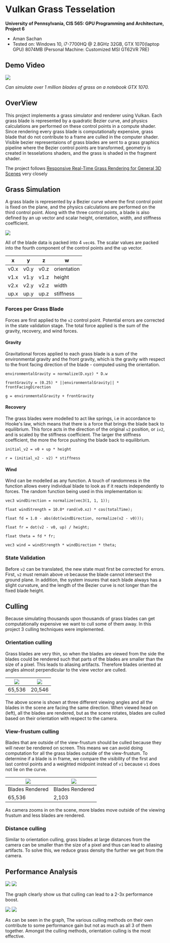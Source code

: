 Vulkan Grass Tesselation
========================

**University of Pennsylvania, CIS 565: GPU Programming and Architecture, Project 6**

* Aman Sachan
* Tested on: Windows 10, i7-7700HQ @ 2.8GHz 32GB, GTX 1070(laptop GPU) 8074MB (Personal Machine: Customized MSI GT62VR 7RE)

## Demo Video

[![](readmeImages/GrassTesselationVimeoLinkImage.png)](https://vimeo.com/241412888)

_Can simulate over 1 million blades of grass on a notebook GTX 1070._

## OverView

This project implements a grass simulator and renderer using Vulkan. Each grass blade is represented by a quadratic Bezier curve, and physics calculations are performed on these control points in a compute shader. Since rendering every grass blade is computationally expensive, grass blade that do not contribute to a frame are culled in the computer shader. Visible bezier representaions of grass blades are sent to a grass graphics pipeline where the Bezier control points are transformed, geometry is created in tesselations shaders, and the grass is shaded in the fragment shader.

The project follows [Responsive Real-Time Grass Rendering for General 3D Scenes](https://www.cg.tuwien.ac.at/research/publications/2017/JAHRMANN-2017-RRTG/JAHRMANN-2017-RRTG-draft.pdf) very closely

## Grass Simulation

A grass blade is represented by a Bezier curve where the first control point is fixed on the plane, and the physics calculations are performed on the third control point. Along with the three control points, a blade is also defined by an up vector and scalar height, orientation, width, and stiffness coefficient.

![](readmeImages/blade_model.jpg)

All of the blade data is packed into 4 `vec4`s. The scalar values are packed into the fourth component of the control points and the up vector.  

| x | y | z | w |
| ---- | ---- | ---- | ----------- |
| v0.x | v0.y | v0.z | orientation |
| v1.x | v1.y | v1.z | height |
| v2.x | v2.y | v2.z | width |
| up.x | up.y | up.z | stiffness |

### Forces per Grass Blade

Forces are first applied to the `v2` control point. Potential errors are corrected in the state validation stage. The total force applied is the sum of the gravity, recovery, and wind forces.  

#### Gravity

Gravitational forces applied to each grass blade is a sum of the environmental gravity and the front gravity, which is the gravity with respect to the front facing direction of the blade - computed using the orientation. 

`environmentalGravity = normalize(D.xyz) * D.w`

`frontGravity = (0.25) * ||environmentalGravity|| * frontFacingDirection`

`g = environmentalGravity + frontGravity`

#### Recovery

The grass blades were modelled to act like springs, i.e in accordance to Hooke's law, which means that there is a force that brings the blade back to equilibrium. This force acts in the direction of the original `v2` position, or `iv2`, and is scaled by the stiffness coefficient. The larger the stiffness coefficient, the more the force pushing the blade back to equilibrium. 

`initial_v2 = v0 + up * height`

`r = (initial_v2 - v2) * stiffness`

#### Wind

Wind can be modelled as any function. A touch of randomness in the function allows every individual blade to look as if it reacts independently to forces. The random function being used in this implementation is:

`vec3 windDirection = normalize(vec3(1, 1, 1));`

`float windStrength = 10.0* rand(v0.xz) * cos(totalTime);`

`float fd = 1.0 - abs(dot(windDirection, normalize(v2 - v0)));`

`float fr = dot(v2 - v0, up) / height;`

`float theta = fd * fr;`

`vec3 wind = windStrength * windDirection * theta;`

### State Validation

Before `v2` can be translated, the new state must first be corrected for errors. First, `v2` must remain above `v0` because the blade cannot intersect the ground plane. In addition, the system insures that each blade always has a slight curvature, and the length of the Bezier curve is not longer than the fixed blade height. 

## Culling

Because simulating thousands upon thousands of grass blades can get computationally expensive we want to cull some of them away. In this project 3 culling techniques were implemented. 

### Orientation culling

Grass blades are very thin, so when the blades are viewed from the side the blades could be rendered such that parts of the blades are smaller than the size of a pixel. This leads to aliasing artifacts. Therefore blades oriented at angles almost perpendicular to the view vector are culled. 

| ![](readmeImages/grassOrientationCulling1.png) | ![](readmeImages/grassOrientationCulling2.png) | 
| ---------------------------------------------- | ---------------------------------------------- |
| 65,536 | 20,546 | 

The above scene is shown at three different viewing angles and all the blades in the scene are facing the same direction. When viewed head on (left), all the blades are rendered, but as the scene rotates, blades are culled based on their orientation with respect to the camera. 

### View-frustum culling

Blades that are outside of the view-frustum should be culled because they will never be rendered on screen. This means we can avoid doing computation for all the grass blades outside of the view-frustum. To determine if a blade is in frame, we compare the visibility of the first and last control points and a weighted midpoint instead of `v1` because `v1` does not lie on the curve.

| ![](readmeImages/grassFrustumCulling1.png) | ![](readmeImages/grassFrustumCulling2.png) 
| ------------------------------------------ | ------------------------------------------ |
| Blades Rendered | Blades Rendered | 
| 65,536 | 2,103 | 

As camera zooms in on the scene, more blades move outside of the viewing frustum and less blades are rendered. 

### Distance culling

Similar to orientation culling, grass blades at large distances from the camera can be smaller than the size of a pixel and thus can lead to aliasing artifacts. To solve this, we reduce grass density the further we get from the camera.

## Performance Analysis

![](readmeImages/CullingNoCulling.png)
![](readmeImages/CullingNoCullingData.png)

The graph clearly show us that culling can lead to a 2-3x performance boost.

![](readmeImages/CullingComparison.png)
![](readmeImages/CullingComparisonData.png)

As can be seen in the graph, The various culling methods on their own contribute to some performance gain but not as much as all 3 of them together. Amongst the culling methods, orientation culling is the most effective.
